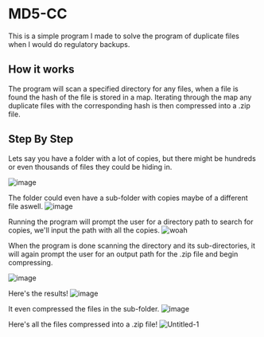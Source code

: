 # MD5-CC
This is a simple program I made to solve the program of duplicate files when I would do regulatory backups.


## How it works
The program will scan a specified directory for any files, when a file is found the hash of the file is stored in a map. Iterating through the map any duplicate files with the corresponding hash is then compressed into a .zip file.


## Step By Step
Lets say you have a folder with a lot of copies, but there might be hundreds or even thousands of files they could be hiding in.

![image](https://user-images.githubusercontent.com/53024171/210036819-30ef8855-a0e0-47c5-b11f-3e0fce0c3243.png)

The folder could even have a sub-folder with copies maybe of a different file aswell.
![image](https://user-images.githubusercontent.com/53024171/210036862-b558b137-c9e4-4406-953d-f157ce2e9da1.png)

Running the program will prompt the user for a directory path to search for copies, we'll input the path with all the copies.
![woah](https://user-images.githubusercontent.com/53024171/210036506-96707227-6a4d-4021-97c2-1deacabed460.png)

When the program is done scanning the directory and its sub-directories, it will again prompt the user for an output path for the .zip file and begin compressing.

![image](https://user-images.githubusercontent.com/53024171/210036706-d37b806c-971f-496f-bc65-cbb969d847ee.png)

Here's the results!
![image](https://user-images.githubusercontent.com/53024171/210036772-0885d9d3-6d57-4ea5-89cd-9e64143dbe46.png)

It even compressed the files in the sub-folder.
![image](https://user-images.githubusercontent.com/53024171/210036882-3a7ad55c-c66b-44b0-ad78-bf8c64ef7510.png)

Here's all the files compressed into a .zip file!
![Untitled-1](https://user-images.githubusercontent.com/53024171/210037408-93bbefb9-f266-4708-b9ec-2289d1afcc24.png)




